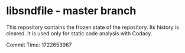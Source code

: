 # libsndfile - master branch

This repository contains the frozen state of the repository.
Its history is cleared. It is used only for static code
analysis with Codacy.

Commit Time: 1722653967